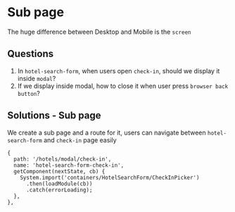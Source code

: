 # Sub page
The huge difference between Desktop and Mobile is the `screen`

## Questions

1. In `hotel-search-form`, when users open `check-in`, should we display it inside `modal`?
1. If we display inside modal, how to close it when user press `browser back button`?

## Solutions - Sub page
We create a sub page and a route for it, users can navigate between `hotel-search-form` and `check-in` page easily

```JS
{
  path: '/hotels/modal/check-in',
  name: 'hotel-search-form-check-in',
  getComponent(nextState, cb) {
    System.import('containers/HotelSearchForm/CheckInPicker')
      .then(loadModule(cb))
      .catch(errorLoading);
  },
},
```